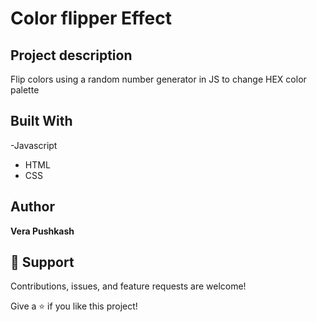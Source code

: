 # Color flipper Effect

## Project description
Flip colors using a random number generator in JS to change HEX color palette



## Built With

-Javascript
- HTML 
- CSS

## Author

**Vera Pushkash**

## 🤝 Support

Contributions, issues, and feature requests are welcome!

Give a ⭐️ if you like this project!
